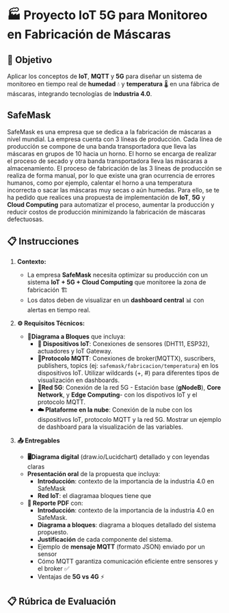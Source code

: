# 🏭 Proyecto IoT 5G para Monitoreo en Fabricación de Máscaras

## 🎯 Objetivo
Aplicar los conceptos de **IoT**, **MQTT** y **5G** para diseñar un sistema de monitoreo en tiempo real de **humedad** 💧 y **temperatura** 🌡️ en una fábrica de máscaras, integrando tecnologías de I**ndustria 4.0**.

## SafeMask
SafeMask es una empresa que se dedica a la fabricación de máscaras a nivel mundial. La empresa cuenta con 3 líneas de producción. Cada línea de producción se compone de una banda transportadora que lleva las máscaras en grupos de 10 hacia un horno. El horno se encarga de realizar el proceso de secado y otra banda transportadora lleva las máscaras a almacenamiento. El proceso de fabricación de las 3 líneas de producción se realiza de forma manual, por lo que existe una gran ocurrencia de errores humanos, como por ejemplo, calentar el horno a una temperatura incorrecta o sacar las máscaras muy secas o aún humedas. Para ello, se te ha pedido que realices una propuesta de implementación de **IoT**, **5G** y **Cloud Computing** para automatizar el proceso, aumentar la producción y reducir costos de producción minimizando la fabricación de máscaras defectuosas.

## 📋 Instrucciones
1. **Contexto:**
   * La empresa **SafeMask** necesita optimizar su producción con un sistema **IoT + 5G + Cloud Computing** que monitoree la zona de fabricación 🏗️
   * Los datos deben de visualizar en un **dashboard central** 📊 con alertas en tiempo real.
2. **⚙️ Requisitos Técnicos:**
     * **🔷Diagrama a Bloques** que incluya:
         - **📡 Dispositivos IoT**: Conexiones de sensores (DHT11, ESP32), actuadores y IoT Gateway.
         - **📶Protocolo MQTT**: Conexiones de broker(MQTTX), suscribers, publishers, topics (ej: `safemask/fabricacion/temperatura`) en los dispositivos IoT. Utilizar wildcards (+, #) para diferentes tipos de visualización en dashboards.
         - **📡Red 5G**: Conexión de la red 5G - Estación base (**gNodeB**), **Core Network**, y **Edge Computing**- con los dispotivos IoT y el protocolo MQTT.
         - **☁️ Plataforme en la nube**: Conexión de la nube con los dispositivos IoT, protocolo MQTT y la red 5G. Mostrar un ejemplo de dashboard para la visualización de las variables.
      
3. **📤 Entregables**
     * **🖥️Diagrama digital** (draw.io/Lucidchart) detallado y con leyendas claras
     * **Presentación oral** de la propuesta que incluya:
         - **Introducción**: contexto de la importancia de la industria 4.0 en SafeMask
         - **Red IoT**: el diagramaa bloques tiene que
     * **📄 Reporte PDF** con:
         - **Introducción**: contexto de la importancia de la industria 4.0 en SafeMask.
         - **Diagrama a bloques**: diagrama a bloques detallado del sistema propuesto.
         - **Justificación** de cada componente del sistema.
         - Ejemplo de **mensaje MQTT** (formato JSON) enviado por un sensor
         - Cómo MQTT garantiza comunicación eficiente entre sensores y el broker ✅
         - Ventajas de **5G vs 4G** ⚡
      
## 📋 Rúbrica de Evaluación

       


